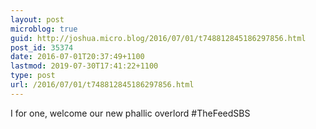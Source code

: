 ```yaml
---
layout: post
microblog: true
guid: http://joshua.micro.blog/2016/07/01/t748812845186297856.html
post_id: 35374
date: 2016-07-01T20:37:49+1100
lastmod: 2019-07-30T17:41:22+1100
type: post
url: /2016/07/01/t748812845186297856.html
---
```

I for one, welcome our new phallic overlord #TheFeedSBS
